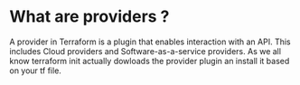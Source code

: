 # What are providers ?
A provider in Terraform is a plugin that enables interaction with an API. This includes Cloud providers and Software-as-a-service providers. 
As we all know terraform init actually dowloads the provider plugin an install it based on your tf file.

